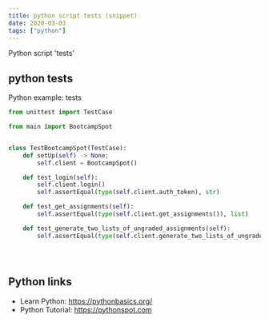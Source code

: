 ```yaml
---
title: python script tests (snippet)
date: 2020-03-03
tags: ["python"]
---
```

Python script 'tests'


## python tests

Python example: tests

```python
from unittest import TestCase

from main import BootcampSpot


class TestBootcampSpot(TestCase):
    def setUp(self) -> None:
        self.client = BootcampSpot()

    def test_login(self):
        self.client.login()
        self.assertEqual(type(self.client.auth_token), str)

    def test_get_assignments(self):
        self.assertEqual(type(self.client.get_assignments()), list)

    def test_generate_two_lists_of_ungraded_assignments(self):
        self.assertEqual(type(self.client.generate_two_lists_of_ungraded_assignments()), tuple)





```

## Python links

- Learn Python: https://pythonbasics.org/
- Python Tutorial: https://pythonspot.com

